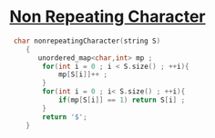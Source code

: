 <h1><a href="https://practice.geeksforgeeks.org/problems/non-repeating-character-1587115620/1?page=1&category[]=Strings&sortBy=submissions">Non Repeating Character</a></h1>

```cpp
 char nonrepeatingCharacter(string S)
    {
       unordered_map<char,int> mp ;
        for(int i = 0 ; i < S.size() ; ++i){
            mp[S[i]]++ ;
        }
        for(int i = 0 ; i< S.size() ; ++i){
            if(mp[S[i]] == 1) return S[i] ;
        }
        return '$';
    }
```
